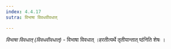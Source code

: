 ```yaml
---
index: 4.4.17
sutra: विभाषा विवधवीवधात्

---
```

_विभाषा विवधात् (विवधवीवधात्)_ - विभाषा विवधात् ।हरतीत्यर्थे तृतीयान्तात् ष्ठ॑निति शेषः ।